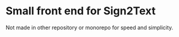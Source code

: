 # Small front end for Sign2Text

Not made in other repository or monorepo for speed and simplicity.
